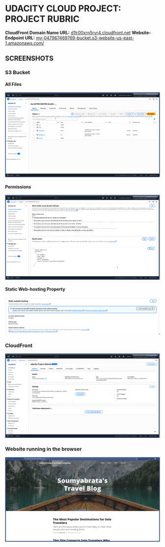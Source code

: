 # UDACITY CLOUD PROJECT: PROJECT RUBRIC

**CloudFront Domain Name URL:** [d1lr00xrn5ryr4.cloudfront.net](https://d1lr00xrn5ryr4.cloudfront.net)
**Website-Endpoint URL:** [my-047967469769-bucket.s3-website-us-east-1.amazonaws.com/](http://my-047967469769-bucket.s3-website-us-east-1.amazonaws.com/)

## SCREENSHOTS

### S3 Bucket 

#### All Files 

![All Files in the Bucket](./screenshots/bucket-all-files.png)

#### Permissions 

![The Bucket permissions](./screenshots/bucket-permissions.png)

#### Static Web-hosting Property

![Static Web-hosting Property of the bucket](./screenshots/bucket-static-web-hosting-properties.png)

### CloudFront 

![CloudFront](./screenshots/cloudfront.png)

### Website running in the browser 

![Website running in the browser](./screenshots/website-in-browser-final.png)
